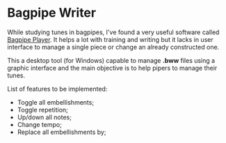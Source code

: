 # Bagpipe Writer

While studying tunes in bagpipes, I've found a very useful software called [Bagpipe Player](https://bagpipe.eotrs.dk/). It helps a lot with training and writing but it lacks in user interface to manage a single piece or change an already constructed one.

This a desktop tool (for Windows) capable to manage **.bww** files using a graphic interface and the main objective is to help pipers to manage their tunes.

List of features to be implemented:
- Toggle all embellishments;
- Toggle repetition;
- Up/down all notes;
- Change tempo;
- Replace all embellishments by;